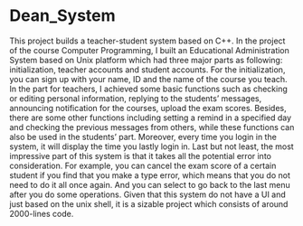 # Dean_System
This project builds a teacher-student system based on C++.
In the project of the course Computer Programming, I built an Educational Administration System based on Unix platform which had three major parts as following: initialization, teacher accounts and student accounts. For the initialization, you can sign up with your name, ID and the name of the course you teach. In the part for teachers, I achieved some basic functions such as checking or editing personal information, replying to the students’ messages, announcing notification for the courses, upload the exam scores. Besides, there are some other functions including setting a remind in a specified day and checking the previous messages from others, while these functions can also be used in the students’ part. Moreover, every time you login in the system,  it will display the time you lastly login in.  Last but not least, the most impressive part of this system is that it takes all the potential error into consideration.  For example,  you can cancel the exam score of a certain student if you find that you make a type error, which means that you do not need to do it all once again.  And you can select to go back to the last menu after you do some operations.  Given that this system do not have a UI and just based on the unix shell, it is a sizable project which consists of around 2000-lines code.
